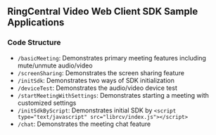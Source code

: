 ## RingCentral Video Web Client SDK Sample Applications

### Code Structure

- `/basicMeeting`: Demonstrates primary meeting features including mute/unmute audio/video
- `/screenSharing`: Demonstrates the screen sharing feature
- `/initSdk`: Demonstrates two ways of SDK initialization
- `/deviceTest`: Demonstrates the audio/video device test
- `/startMeetingWithSettings`: Demonstrates starting a meeting with customized settings
- `/initSdkByScript`: Demonstrates initial SDK by `<script type="text/javascript" src="librcv/index.js"></script>`
- `/chat`: Demonstrates the meeting chat feature
